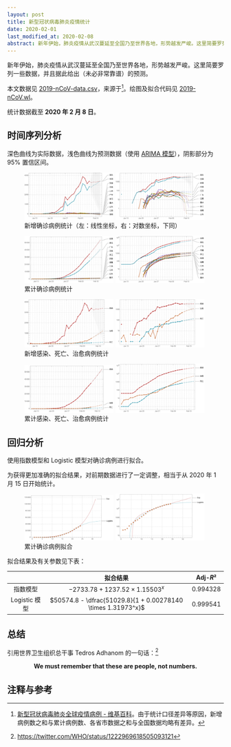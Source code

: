 ```yaml
---
layout: post
title: 新型冠状病毒肺炎疫情统计
date: 2020-02-01
last_modified_at: 2020-02-08
abstract: 新年伊始，肺炎疫情从武汉蔓延至全国乃至世界各地，形势越发严峻。这里简要罗列一些数据，并且据此给出（未必非常靠谱）的预测。
---
```


新年伊始，肺炎疫情从武汉蔓延至全国乃至世界各地，形势越发严峻。这里简要罗列一些数据，并且据此给出（未必非常靠谱）的预测。

本文数据见 [2019-nCoV-data.csv](https://github.com/stone-zeng/stone-zeng.github.io/blob/master/src/wuhan-coronavirus/2019-nCoV-data.csv)，来源于[^2019-nCoV-data]。绘图及拟合代码见 [2019-nCoV.wl](https://github.com/stone-zeng/stone-zeng.github.io/blob/master/src/wuhan-coronavirus/2019-nCoV.wl)。

[^2019-nCoV-data]: [新型冠状病毒肺炎全球疫情病例 - 维基百科](https://zh.wikipedia.org/wiki/新型冠状病毒肺炎全球疫情病例)。由于统计口径差异等原因，新增病例数之和与累计病例数、各省市数据之和与全国数据均略有差异。

统计数据截至 **2020 年 2 月 8 日**。

## 时间序列分析

深色曲线为实际数据，浅色曲线为预测数据（使用 [ARIMA 模型](https://en.wikipedia.org/wiki/Autoregressive_integrated_moving_average)），阴影部分为 95% 置信区间。

<figure>
  <img src="/images/wuhan-coronavirus/2019-nCoV-new.svg" alt="2019-nCoV-new" style="width: 49%;">
  <img src="/images/wuhan-coronavirus/2019-nCoV-new-log.svg" alt="2019-nCoV-new-log" style="width: 49%;">
  <figcaption>新增确诊病例统计（左：线性坐标，右：对数坐标，下同）</figcaption>
</figure>

<figure>
  <img src="/images/wuhan-coronavirus/2019-nCoV-total.svg" alt="2019-nCoV-total" style="width: 49%;">
  <img src="/images/wuhan-coronavirus/2019-nCoV-total-log.svg" alt="2019-nCoV-total-log" style="width: 49%;">
  <figcaption>累计确诊病例统计</figcaption>
</figure>

<figure>
  <img src="/images/wuhan-coronavirus/2019-nCoV-new-death-recovered.svg" alt="2019-nCoV-new-death-recovered" style="width: 49%;">
  <img src="/images/wuhan-coronavirus/2019-nCoV-new-death-recovered-log.svg" alt="2019-nCoV-new-death-recovered-log" style="width: 49%;">
  <figcaption>新增感染、死亡、治愈病例统计</figcaption>
</figure>

<figure>
  <img src="/images/wuhan-coronavirus/2019-nCoV-death-recovered.svg" alt="2019-nCoV-death-recovered" style="width: 49%;">
  <img src="/images/wuhan-coronavirus/2019-nCoV-death-recovered-log.svg" alt="2019-nCoV-death-recovered-log" style="width: 49%;">
  <figcaption>累计感染、死亡、治愈病例统计</figcaption>
</figure>

## 回归分析

使用指数模型和 Logistic 模型对确诊病例进行拟合。

为获得更加准确的拟合结果，对前期数据进行了一定调整，相当于从 2020 年 1 月 15 日开始统计。

<figure>
  <img src="/images/wuhan-coronavirus/2019-nCoV-regression.svg" alt="2019-nCoV-regression" style="width: 49%;">
  <img src="/images/wuhan-coronavirus/2019-nCoV-regression-log.svg" alt="2019-nCoV-regression-log" style="width: 49%;">
  <figcaption>累计确诊病例拟合</figcaption>
</figure>

拟合结果及有关参数见下表：

|               | 拟合结果                                                     | Adj-*R*² |
|:-------------:|:------------------------------------------------------------:|:--------:|
| 指数模型      | $-2733.78 + 1237.52 \times 1.15503^x$                        | 0.994328 |
| Logistic 模型 | $50574.8 - \dfrac{51029.8}{1 + 0.00278140 \times 1.31973^x}$ | 0.999541 |

## 总结

引用世界卫生组织总干事 Tedros Adhanom 的一句话：[^who-twitter]

[^who-twitter]: <https://twitter.com/WHO/status/1222969618505093121>

<p style="text-align: center">
<strong>We must remember that these are people, not numbers.</strong>
</p>

## 注释与参考

<div id="footnotes"></div>
